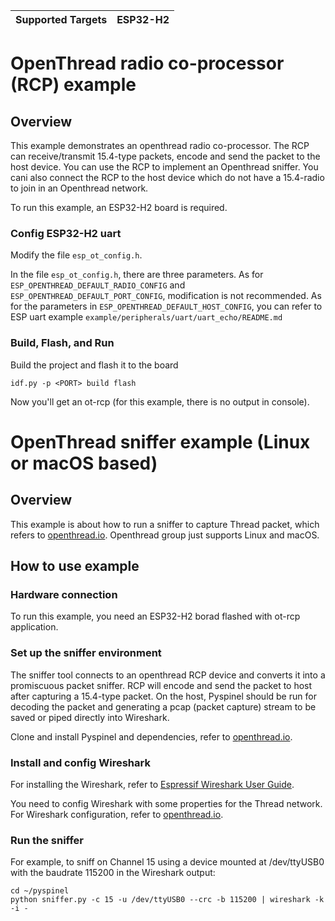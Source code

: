 | Supported Targets | ESP32-H2 |
| ----------------- | -------- |

# OpenThread radio co-processor (RCP) example

## Overview

This example demonstrates an openthread radio co-processor.
The RCP can receive/transmit 15.4-type packets, encode and send the packet to the host device.
You can use the RCP to implement an Openthread sniffer. You cani also connect the RCP to the host device which do not have a 15.4-radio to join in an Openthread network.

To run this example, an ESP32-H2 board is required.

### Config ESP32-H2 uart

Modify the file `esp_ot_config.h`.

In the file `esp_ot_config.h`, there are three parameters. 
As for `ESP_OPENTHREAD_DEFAULT_RADIO_CONFIG` and `ESP_OPENTHREAD_DEFAULT_PORT_CONFIG`, modification is not recommended.
As for the parameters in `ESP_OPENTHREAD_DEFAULT_HOST_CONFIG`, you can refer to ESP uart example `example/peripherals/uart/uart_echo/README.md`

### Build, Flash, and Run

Build the project and flash it to the board

```
idf.py -p <PORT> build flash
```

Now you'll get an ot-rcp (for this example, there is no output in console).

# OpenThread sniffer example (Linux or macOS based)

## Overview

This example is about how to run a sniffer to capture Thread packet, which refers to [openthread.io](https://openthread.io/guides/pyspinel/sniffer). 
Openthread group just supports Linux and macOS.

## How to use example

### Hardware connection

To run this example, you need an ESP32-H2 borad flashed with ot-rcp application.

### Set up the sniffer environment

The sniffer tool connects to an openthread RCP device and converts it into a promiscuous packet sniffer. RCP
will encode and send the packet to host after capturing a 15.4-type packet. On the host, Pyspinel should be run for
decoding the packet and generating a pcap (packet capture) stream to be saved or piped directly into Wireshark.

Clone and install Pyspinel and dependencies, refer to [openthread.io](https://openthread.io/guides/pyspinel/sniffer#installation).

### Install and config Wireshark

For installing the Wireshark, refer to [Espressif Wireshark User Guide](
https://docs.espressif.com/projects/esp-idf/en/latest/esp32/api-guides/wireshark-user-guide.html).

You need to config Wireshark with some properties for the Thread network.
For Wireshark configuration, refer to [openthread.io](https://openthread.io/guides/pyspinel/sniffer#thread_network_properties).

### Run the sniffer

For example, to sniff on Channel 15 using a device mounted at /dev/ttyUSB0 with the baudrate 115200 in the Wireshark output:

```
cd ~/pyspinel
python sniffer.py -c 15 -u /dev/ttyUSB0 --crc -b 115200 | wireshark -k -i -
```

